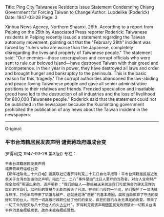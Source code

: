Title: Ping City Taiwanese Residents Issue Statement Condemning Chiang Government for Forcing Taiwan to Change
Author: Luodelike (Roderick)
Date: 1947-03-28
Page: 3

Xinhua News Agency, Northern Shaanxi, 26th. According to a report from Peiping on the 25th by Associated Press reporter Roderick: Taiwanese residents in Peiping recently issued a statement regarding the Taiwan autonomy movement, pointing out that the "February 28th" incident was forced by "rulers who are worse than the Japanese, completely disregarding the lives and property of Taiwanese people." The statement said: "Our enemies—those unscrupulous and corrupt officials who were sent to rule our beloved island—have destroyed Taiwan with their greed and incompetence. In their year in power, they have destroyed all laws and order and brought hunger and bankruptcy to the peninsula. This is the basic reason for this 'tragedy.' The corrupt authorities abandoned the law-abiding and peace-loving Taiwanese people and gave all senior administrative positions to their relatives and friends. Frenzied speculation and insatiable greed have led to the destruction of all industries and the loss of livelihood for 800,000 Taiwanese people." Roderick said that the statement could not be published in the newspaper because the Kuomintang government prohibited the publication of any news about the Taiwan incident in the newspapers.



<hr /> 

Original: 


### 平市台湾籍居民发表声明  谴责蒋政府逼成台变
罗得利克
1947-03-28
第3版()
专栏：

    平市台湾籍居民发表声明
    谴责蒋政府逼成台变
    【新华社陕北二十六日电】据美联社记者罗得利克二十五日自北平报导：平市台湾籍居民最近发表关于台湾自治运动之声明，指出“二、二八”事件是由“比日人更坏的当政者，对台人生命财产完全忽视”所逼出来的，该声明称：“我们的敌人——那些被送来统治我们可爱海岛的肆无忌惮的腐化的官员们，以他们的贪暴与无能而毁灭了台湾，在他们当权的一年间，他们毁坏了一切法律与秩序，并给半岛带来了饥饿与破产，这就是这场“悲剧”的基本原因，腐败当局摈弃了守法的爱好和平的台人，而把一切高级行政职位给了他们的亲友，疯狂的投机与永无满足的贪婪，带来了一切工业的毁灭与八十万台人的失去生计”。罗得利克说该声明因国民党政府禁止一切有关台湾事件消息在报纸发表，故亦未能在报纸登载。
